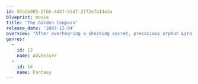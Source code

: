 ```yaml
---
id: 9fabb985-2f6b-4d2f-b3d7-2ff2e7b14e3a
blueprint: movie
title: 'The Golden Compass'
release_date: '2007-12-04'
overview: "After overhearing a shocking secret, precocious orphan Lyra Belacqua trades her carefree existence roaming the halls of Jordan College for an otherworldly adventure in the far North, unaware that it's part of her destiny."
genres:
  -
    id: 12
    name: Adventure
  -
    id: 14
    name: Fantasy
---
```

